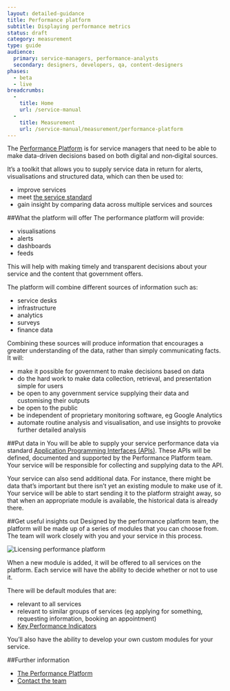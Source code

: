 ```yaml
---
layout: detailed-guidance
title: Performance platform
subtitle: Displaying performance metrics
status: draft
category: measurement
type: guide
audience:
  primary: service-managers, performance-analysts
  secondary: designers, developers, qa, content-designers
phases:
  - beta
  - live
breadcrumbs:
  -
    title: Home
    url: /service-manual
  -
    title: Measurement
    url: /service-manual/measurement/performance-platform
---
```


The [Performance Platform](https://www.gov.uk/performance) is for service managers that need to be able to make data-driven decisions based on both digital and non‑digital sources.

It’s a toolkit that allows you to supply service data in return for alerts, visualisations and structured data, which can then be used to: 

* improve services
* meet [the service standard](https://www.gov.uk/service-manual/digital-by-default) 
* gain insight by comparing data across multiple services and sources

##What the platform will offer
The performance platform will provide:

* visualisations
* alerts
* dashboards
* feeds
 
This will help with making timely and transparent decisions about your service and the content that government offers.

The platform will combine different sources of information such as:

* service desks
* infrastructure
* analytics
* surveys
* finance data
 
Combining these sources will produce information that encourages a greater understanding of the data, rather than simply communicating facts. It will:

* make it possible for government to make decisions based on data
* do the hard work to make data collection, retrieval, and presentation simple for users
* be open to any government service supplying their data and customising their outputs
* be open to the public
* be independent of proprietary monitoring software, eg Google Analytics
* automate routine analysis and visualisation, and use insights to provoke further detailed analysis

##Put data in
You will be able to supply your service performance data via standard [Application Programming Interfaces (APIs)](http://www.techterms.com/definition/api). These APIs will be defined, documented and supported by the Performance Platform team. Your service will be responsible for collecting and supplying data to the API.

Your service can also send additional data. For instance, there might be data that’s important but there isn’t yet an existing module to make use of it. Your service will be able to start sending it to the platform straight away, so that when an appropriate module is available, the historical data is already there.

##Get useful insights out
Designed by the performance platform team, the platform will be made up of a series of modules that you can choose from. The team will work closely with you and your service in this process.

![Licensing performance platform](/service-manual/assets/images/measurement/licensing.jpg)

When a new module is added, it will be offered to all services on the platform. Each service will have the ability to decide whether or not to use it.

There will be default modules that are: 

* relevant to all services
* relevant to similar groups of services (eg applying for something, requesting information, booking an appointment)
* [Key Performance Indicators](/service-manual/measurement/index.html) 

You’ll also have the ability to develop your own custom modules for your service.

##Further information
* [The Performance Platform](/performance)
* [Contact the team](mailto:Nayeema.Chowdhury@digital.cabinet-office.gov.uk)
